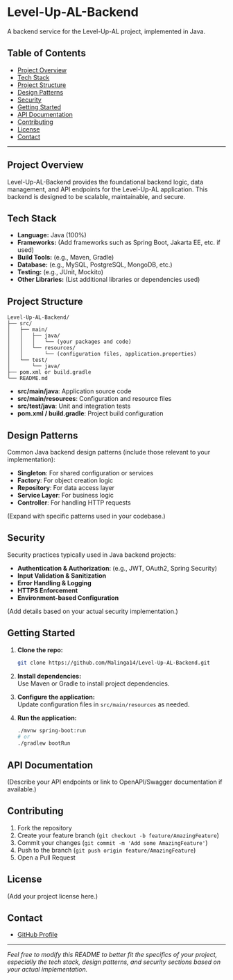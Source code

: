 # Level-Up-AL-Backend

A backend service for the Level-Up-AL project, implemented in Java.

## Table of Contents

- [Project Overview](#project-overview)
- [Tech Stack](#tech-stack)
- [Project Structure](#project-structure)
- [Design Patterns](#design-patterns)
- [Security](#security)
- [Getting Started](#getting-started)
- [API Documentation](#api-documentation)
- [Contributing](#contributing)
- [License](#license)
- [Contact](#contact)

---

## Project Overview

Level-Up-AL-Backend provides the foundational backend logic, data management, and API endpoints for the Level-Up-AL application. This backend is designed to be scalable, maintainable, and secure.

## Tech Stack

- **Language:** Java (100%)
- **Frameworks:** (Add frameworks such as Spring Boot, Jakarta EE, etc. if used)
- **Build Tools:** (e.g., Maven, Gradle)
- **Database:** (e.g., MySQL, PostgreSQL, MongoDB, etc.)
- **Testing:** (e.g., JUnit, Mockito)
- **Other Libraries:** (List additional libraries or dependencies used)

## Project Structure

```
Level-Up-AL-Backend/
├── src/
│   ├── main/
│   │   ├── java/
│   │   │   └── (your packages and code)
│   │   └── resources/
│   │       └── (configuration files, application.properties)
│   └── test/
│       └── java/
├── pom.xml or build.gradle
└── README.md
```

- **src/main/java**: Application source code
- **src/main/resources**: Configuration and resource files
- **src/test/java**: Unit and integration tests
- **pom.xml / build.gradle**: Project build configuration

## Design Patterns

Common Java backend design patterns (include those relevant to your implementation):
- **Singleton**: For shared configuration or services
- **Factory**: For object creation logic
- **Repository**: For data access layer
- **Service Layer**: For business logic
- **Controller**: For handling HTTP requests

(Expand with specific patterns used in your codebase.)

## Security

Security practices typically used in Java backend projects:
- **Authentication & Authorization**: (e.g., JWT, OAuth2, Spring Security)
- **Input Validation & Sanitization**
- **Error Handling & Logging**
- **HTTPS Enforcement**
- **Environment-based Configuration**

(Add details based on your actual security implementation.)

## Getting Started

1. **Clone the repo:**
   ```bash
   git clone https://github.com/Malinga14/Level-Up-AL-Backend.git
   ```

2. **Install dependencies:**  
   Use Maven or Gradle to install project dependencies.

3. **Configure the application:**  
   Update configuration files in `src/main/resources` as needed.

4. **Run the application:**  
   ```bash
   ./mvnw spring-boot:run
   # or
   ./gradlew bootRun
   ```

## API Documentation

(Describe your API endpoints or link to OpenAPI/Swagger documentation if available.)

## Contributing

1. Fork the repository
2. Create your feature branch (`git checkout -b feature/AmazingFeature`)
3. Commit your changes (`git commit -m 'Add some AmazingFeature'`)
4. Push to the branch (`git push origin feature/AmazingFeature`)
5. Open a Pull Request

## License

(Add your project license here.)

## Contact

- [GitHub Profile](https://github.com/Malinga14)

---

*Feel free to modify this README to better fit the specifics of your project, especially the tech stack, design patterns, and security sections based on your actual implementation.*
